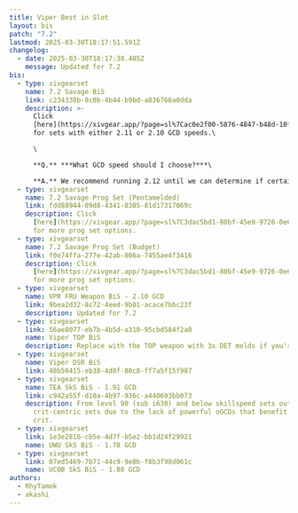 ```yaml
---
title: Viper Best in Slot
layout: bis
patch: "7.2"
lastmod: 2025-03-30T18:17:51.591Z
changelog:
  - date: 2025-03-30T18:17:38.405Z
    message: Updated for 7.2
bis:
  - type: xivgearset
    name: 7.2 Savage BiS
    link: c234338b-8c0b-4b44-b9bd-a836766a0dda
    description: >-
      Click
      [here](https://xivgear.app/?page=sl%7Cac0e2f00-5876-4847-b48d-10fea240f073)
      for sets with either 2.11 or 2.10 GCD speeds.\

      \

      **Q.** ***What GCD speed should I choose?***\

      **A.** We recommend running 2.12 until we can determine if certain GCD speeds are better for different encounters. We cannot know this until the savage fights release and we have timelines for each fight.
  - type: xivgearset
    name: 7.2 Savage Prog Set (Pentamelded)
    link: fdd88944-09d8-4341-8305-81d17317069c
    description: Click
      [here](https://xivgear.app/?page=sl%7C3dac5bd1-80bf-45e9-9726-0e65722a5677)
      for more prog set options.
  - type: xivgearset
    name: 7.2 Savage Prog Set (Budget)
    link: f0e74ffa-277e-42ab-806a-7455ae4f3416
    description: Click
      [here](https://xivgear.app/?page=sl%7C3dac5bd1-80bf-45e9-9726-0e65722a5677)
      for more prog set options.
  - type: xivgearset
    name: VPR FRU Weapon BiS - 2.10 GCD
    link: 9bea2d32-8c72-4eed-9b01-acace7bbc23f
    description: Updated for 7.2
  - type: xivgearset
    link: 56ae8077-eb7b-4b5d-a310-95cbd584f2a0
    name: Viper TOP BiS
    description: Replace with the TOP weapon with 3x DET melds if you're using it.
  - type: xivgearset
    name: Viper DSR BiS
    link: 48b50415-eb38-4d8f-80c8-ff7a5f15f987
  - type: xivgearset
    name: TEA SkS BiS - 1.91 GCD
    link: c942a55f-d10a-4b97-936c-a440693bb073
    description: From level 90 (sub i630) and below skillspeed sets outperform
      crit-centric sets due to the lack of powerful oGCDs that benefit from
      crit.
  - type: xivgearset
    link: 1e3e2816-cb5e-4d7f-b5e2-bb1d24f29921
    name: UWU SkS BiS - 1.78 GCD
  - type: xivgearset
    link: 07ed5469-7b71-44c9-9e0b-f8b3f98d061c
    name: UCOB SkS BiS - 1.80 GCD
authors:
  - RhyTamok
  - akashi
---
```

